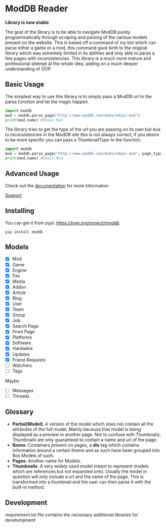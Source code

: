 # ModDB Reader
**Library is now stable**

The goal of the library is to be able to navigate ModDB purely programmatically through scraping and parsing of the various models present on the website. This is based off a command of my bot which can parse either a game or a mod, this command gave birth to the original library which was extremely limited in its abilities and only able to parse a few pages with inconsistencies. This library is a much more mature and professional attempt at the whole idea, adding on a much deeper understanding of OOP.

## Basic Usage
The simplest way to use this library is to simply pass a ModDB url to the parse function and let the magic happen.
```py
import moddb
mod = moddb.parse_page("http://www.moddb.com/mods/edain-mod")
print(mod.name) #Edain Mod
```
The library tries to get the type of the url you are passing on its own but due to inconsistencies in the ModDB site this is not always correct, if you desire to be more specific you can pass a ThumbnailType to the function.
```py
import moddb
mod = moddb.parse_page("http://www.moddb.com/mods/edain-mod", page_type=moddb.ThumbnailType.mod)
print(mod.name) #Edain Mod
```

## Advanced Usage
Check out the [documentation](https://moddb.readthedocs.io) for more information

[Support](https://discord.gg/Ape8bZt)

## Installing
You can get it from pypi: https://pypi.org/project/moddb

```
pip install moddb
```

## Models
* [x] Mod
* [x] Game  
* [x] Engine
* [x] File
* [x] Media
* [x] Addon
* [x] Article
* [x] Blog
* [x] User
* [x] Team
* [x] Group
* [x] Job
* [x] Search Page
* [x] Front Page
* [x] Platforms
* [x] Software
* [x] HardwAre
* [x] Updates
* [x] Friend Requests
* [ ] Watchers
* [ ] Tags

Maybe
* [ ] Messages
* [ ] Threads

## Glossary
* **Partial[Model]**: A version of the model which does not contain all the attributes of the full model. Mainly because that model is being displayed as a preview in another page. Not to confuse with Thumbnails, Thumbnails are only guaranteed to contain a name and url of the page.
* **Boxes**: Containers present on pages, a **div** tag which contains information around a certain theme and as such have been grouped into Box Models of such.
* **Pages**: Another name for Models.
* **Thumbnails**: A very widely used model meant to represent models which are references but not expanded onto. Usually the model in question will only include a url and the name of the page. This is transformed into a thumbnail and the user can then parse it with the built-in method.

## Development
requirement.txt file contains the necessary additional libraries for develompment
